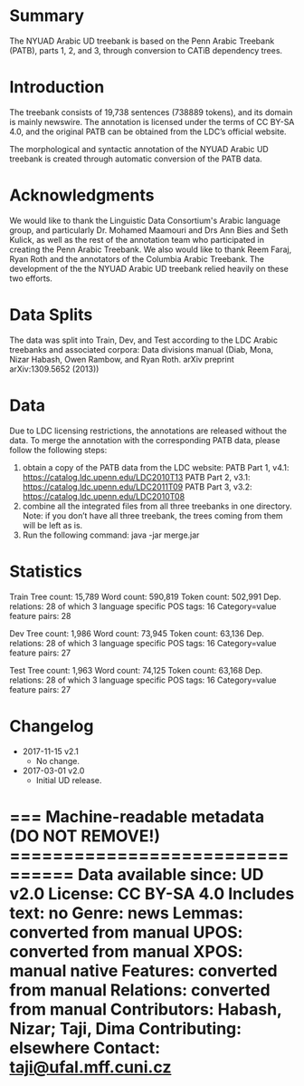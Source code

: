 # Summary

The NYUAD Arabic UD treebank is based on the Penn Arabic Treebank (PATB), parts 1, 2, and 3, through conversion to CATiB dependency trees.


# Introduction

The treebank consists of 19,738 sentences (738889 tokens), and its domain is mainly newswire. The annotation is licensed under the terms of CC BY-SA 4.0, and the original PATB can be obtained from the LDC’s official website.

The morphological and syntactic annotation of the NYUAD Arabic UD treebank is created through automatic conversion of the PATB data.


# Acknowledgments

We would like to thank the Linguistic Data Consortium's Arabic language group, and particularly Dr. Mohamed Maamouri and Drs Ann Bies and Seth Kulick, as well as the rest of the annotation team who participated in creating the Penn Arabic Treebank. We also would like to thank Reem Faraj, Ryan Roth and the annotators of the Columbia Arabic Treebank. The development of the the NYUAD Arabic UD treebank relied heavily on these two efforts.


# Data Splits

The data was split into Train, Dev, and Test according to the LDC Arabic treebanks and associated corpora: Data divisions manual (Diab, Mona, Nizar Habash, Owen Rambow, and Ryan Roth. arXiv preprint arXiv:1309.5652 (2013))

# Data

Due to LDC licensing restrictions, the annotations are released without the data. To merge the annotation with the corresponding PATB data, please follow the following steps:
1) obtain a copy of the PATB data from the LDC website:
PATB Part 1, v4.1: https://catalog.ldc.upenn.edu/LDC2010T13
PATB Part 2, v3.1: https://catalog.ldc.upenn.edu/LDC2011T09
PATB Part 3, v3.2: https://catalog.ldc.upenn.edu/LDC2010T08
2) combine all the integrated files from all three treebanks in one directory.
Note: if you don’t have all three treebank, the trees coming from them will be left as is.
3) Run the following command:
java -jar merge.jar <conllu file> <integrated files directory>


# Statistics

Train
Tree count:  15,789
Word count:  590,819
Token count: 502,991
Dep. relations: 28 of which 3 language specific
POS tags: 16
Category=value feature pairs: 28

Dev
Tree count:  1,986
Word count:  73,945
Token count: 63,136
Dep. relations: 28 of which 3 language specific
POS tags: 16
Category=value feature pairs: 27

Test
Tree count:  1,963
Word count:  74,125
Token count: 63,168
Dep. relations: 28 of which 3 language specific
POS tags: 16
Category=value feature pairs: 27


# Changelog

* 2017-11-15 v2.1
  * No change.
* 2017-03-01 v2.0
  * Initial UD release.


=== Machine-readable metadata (DO NOT REMOVE!) ================================
Data available since: UD v2.0
License: CC BY-SA 4.0
Includes text: no
Genre: news
Lemmas: converted from manual
UPOS: converted from manual
XPOS: manual native
Features: converted from manual
Relations: converted from manual
Contributors: Habash, Nizar; Taji, Dima
Contributing: elsewhere
Contact: taji@ufal.mff.cuni.cz
===============================================================================
